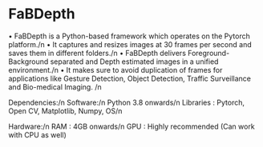 # FaBDepth

•	FaBDepth is a Python-based framework which operates on the Pytorch platform./n
•	It captures and resizes images at 30 frames per second and saves them in different folders./n
•	FaBDepth delivers Foreground-Background separated and Depth estimated images in a unified environment./n
•	It makes sure to avoid duplication of frames for applications like Gesture Detection, Object Detection, Traffic Surveillance and Bio-medical Imaging. /n


Dependencies:/n
Software:/n
Python 3.8 onwards/n
Libraries : Pytorch, Open CV, Matplotlib, Numpy, OS/n


Hardware:/n
RAM : 4GB onwards/n
GPU : Highly recommended (Can work with CPU as well)
